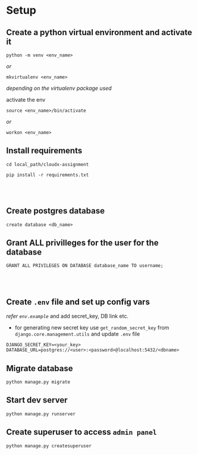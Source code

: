 # Setup

## Create a python virtual environment and activate it
```
python -m venv <env_name>
```
*or*
```
mkvirtualenv <env_name> 
```
*depending on the virtualenv package used*

activate the env
```
source <env_name>/bin/activate
```
*or*
```
workon <env_name>
``` 

## Install requirements
```
cd local_path/cloudx-assignment

pip install -r requirements.txt
```

<br>
<br>

## Create postgres database
```
create database <db_name>
```
## Grant ALL privilleges for the user for the database
```
GRANT ALL PRIVILEGES ON DATABASE database_name TO username;
```

<br>
<br>

## Create `.env` file and set up config vars 
*refer `env.example`* and add secret_key, DB link etc.

- for generating new secret key use `get_random_secret_key` from `django.core.management.utils`
and update `.env` file
```
DJANGO_SECRET_KEY=<your_key>
DATABASE_URL=postgres://<user>:<password>@localhost:5432/<dbname>
```


## Migrate database
```
python manage.py migrate
```

## Start dev server
```
python manage.py runserver
```

## Create superuser to access `admin panel`
```
python manage.py createsuperuser
```